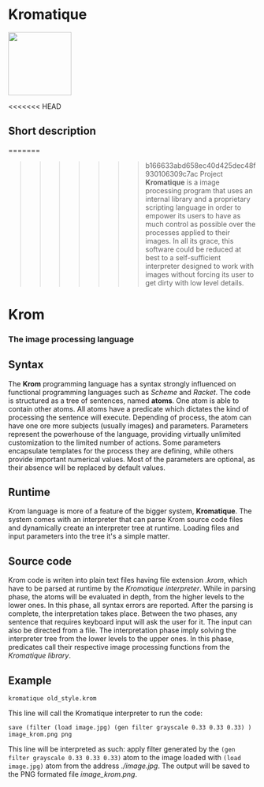 # Kromatique
<img src="https://raw.githubusercontent.com/KennyTheBard/Kromatique/master/logo.png" width="128">

<<<<<<< HEAD
## Short description

=======
>>>>>>> b166633abd658ec40d425dec48f930106309c7ac
    Project **Kromatique** is a image processing program that uses an internal
library and a proprietary scripting language in order to empower its users to
have as much control as possible over the processes applied to their images. In
all its grace, this software could be reduced at best to a self-sufficient
interpreter designed to work with images without forcing its user to get dirty
with low level details.

# **Krom**
### The image processing language


## Syntax
   The **Krom** programming language has a syntax strongly influenced on
functional programming languages such as _Scheme_ and _Racket_. The code is
structured as a tree of sentences, named **atoms**. One atom is able to contain
other atoms.
    All atoms have a predicate which dictates the kind of processing the
sentence will execute. Depending of process, the atom can have one ore more subjects (usually images) and parameters.
    Parameters represent the powerhouse of the language, providing virtually
unlimited customization to the limited number of actions. Some parameters
encapsulate templates for the process they are defining, while others provide
important numerical values. Most of the parameters are optional, as their
absence will be replaced by default values.


## Runtime
   Krom language is more of a feature of the bigger system, **Kromatique**. The
system comes with an interpreter that can parse Krom source code files and
dynamically create an interpreter tree at runtime. Loading files and input
parameters into the tree it's a simple matter.


## Source code
   Krom code is writen into plain text files having file extension _.krom_,
which have to be parsed at runtime by the _Kromatique interpreter_.
    While in parsing phase, the atoms will be evaluated in depth, from the
higher levels to the lower ones. In this phase, all syntax errors are reported.
After the parsing is complete, the interpretation takes place.
    Between the two phases, any sentence that requires keyboard input will ask
the user for it. The input can also be directed from a file.
    The interpretation phase imply solving the interpreter tree from the lower
levels to the upper ones. In this phase, predicates call their respective
image processing functions from the _Kromatique library_.


## Example
`kromatique old_style.krom`

   This line will call the Kromatique interpreter to run the code:


`save
    (filter
        (load image.jpg)
        (gen filter grayscale 0.33 0.33 0.33)
    )
    image_krom.png
    png`

   This line will be interpreted as such: apply filter generated by the
`(gen filter grayscale 0.33 0.33 0.33)` atom to the image loaded with
`(load image.jpg)` atom from the address _./image.jpg_. The output will
be saved to the PNG formated file _image_krom.png_.
